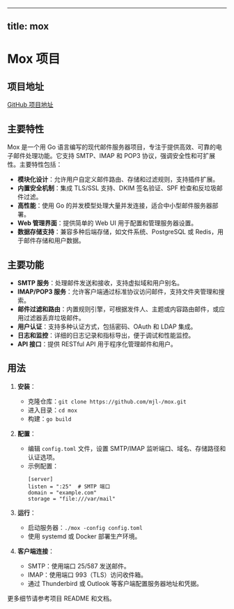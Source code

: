 
---
title: mox
---

# Mox 项目

## 项目地址
[GitHub 项目地址](https://github.com/mjl-/mox)

## 主要特性
Mox 是一个用 Go 语言编写的现代邮件服务器项目，专注于提供高效、可靠的电子邮件处理功能。它支持 SMTP、IMAP 和 POP3 协议，强调安全性和可扩展性。主要特性包括：
- **模块化设计**：允许用户自定义邮件路由、存储和过滤规则，支持插件扩展。
- **内置安全机制**：集成 TLS/SSL 支持、DKIM 签名验证、SPF 检查和反垃圾邮件过滤。
- **高性能**：使用 Go 的并发模型处理大量并发连接，适合中小型邮件服务器部署。
- **Web 管理界面**：提供简单的 Web UI 用于配置和管理服务器设置。
- **数据存储支持**：兼容多种后端存储，如文件系统、PostgreSQL 或 Redis，用于邮件存储和用户数据。

## 主要功能
- **SMTP 服务**：处理邮件发送和接收，支持虚拟域和用户别名。
- **IMAP/POP3 服务**：允许客户端通过标准协议访问邮件，支持文件夹管理和搜索。
- **邮件过滤和路由**：内置规则引擎，可根据发件人、主题或内容路由邮件，或应用过滤器丢弃垃圾邮件。
- **用户认证**：支持多种认证方式，包括密码、OAuth 和 LDAP 集成。
- **日志和监控**：详细的日志记录和指标导出，便于调试和性能监控。
- **API 接口**：提供 RESTful API 用于程序化管理邮件和用户。

## 用法
1. **安装**：
   - 克隆仓库：`git clone https://github.com/mjl-/mox.git`
   - 进入目录：`cd mox`
   - 构建：`go build`

2. **配置**：
   - 编辑 `config.toml` 文件，设置 SMTP/IMAP 监听端口、域名、存储路径和认证选项。
   - 示例配置：
     ```
     [server]
     listen = ":25"  # SMTP 端口
     domain = "example.com"
     storage = "file:///var/mail"
     ```

3. **运行**：
   - 启动服务器：`./mox -config config.toml`
   - 使用 systemd 或 Docker 部署生产环境。

4. **客户端连接**：
   - SMTP：使用端口 25/587 发送邮件。
   - IMAP：使用端口 993（TLS）访问收件箱。
   - 通过 Thunderbird 或 Outlook 等客户端配置服务器地址和凭据。

更多细节请参考项目 README 和文档。